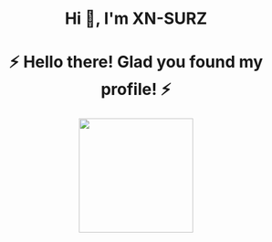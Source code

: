 <h1 align="center">Hi 👋, I'm XN-SURZ</h1>

###

<h1 align="center">⚡️ Hello there! Glad you found my profile! ⚡️</h1>

###

<div align="center">
  <img height="200" src="https://i.imgflip.com/65efzo.gif"  />
</div>

###
